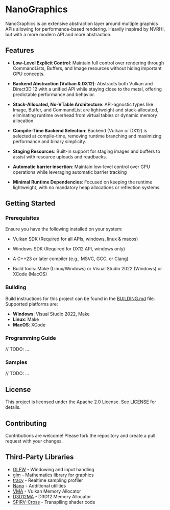 # NanoGraphics

NanoGraphics is an extensive abstraction layer around multiple graphics APIs allowing for performance-based rendering.
Heavily inspired by NVRHI, but with a more modern API and more abstraction.

## Features

- **Low-Level Explicit Control**: Maintain full control over rendering through CommandLists, Buffers, and Image resources without hiding important GPU concepts.

- **Backend Abstraction (Vulkan & DX12)**: Abstracts both Vulkan and Direct3D 12 with a unified API while staying close to the metal, offering predictable performance and behavior.

- **Stack-Allocated, No-VTable Architecture**: API-agnostic types like Image, Buffer, and CommandList are lightweight and stack-allocated, eliminating runtime overhead from virtual tables or dynamic memory allocation.

- **Compile-Time Backend Selection**: Backend (Vulkan or DX12) is selected at compile-time, removing runtime branching and maximizing performance and binary simplicity.

- **Staging Resources**: Built-in support for staging images and buffers to assist with resource uploads and readbacks.

- **Automatic barrier insertion**: Maintain low-level control over GPU operations while leveraging automatic barrier tracking

- **Minimal Runtime Dependencies**: Focused on keeping the runtime lightweight, with no mandatory heap allocations or reflection systems.

## Getting Started

### Prerequisites

Ensure you have the following installed on your system:
- Vulkan SDK (Required for all APIs, windows, linux & macos)
- Windows SDK (Required for DX12 API, windows only)

- A C++23 or later compiler (e.g., MSVC, GCC, or Clang)
- Build tools: Make (Linux/Windows) or Visual Studio 2022 (Windows) or XCode (MacOS)

### Building

Build instructions for this project can be found in the [BUILDING.md](BUILDING.md) file. Supported platforms are:
- **Windows**: Visual Studio 2022, Make
- **Linux**: Make
- **MacOS**: XCode

### Programming Guide

// TODO: ...

### Samples

// TODO: ...

## License

This project is licensed under the Apache 2.0 License. See [LICENSE](LICENSE.txt) for details.

## Contributing

Contributions are welcome! Please fork the repository and create a pull request with your changes.

## Third-Party Libraries
- [GLFW](https://github.com/glfw/glfw) - Windowing and input handling
- [glm](https://github.com/g-truc/glm) - Mathematics library for graphics
- [tracy](https://github.com/wolfpld/tracy) - Realtime sampling profiler
- [Nano](https://github.com/ggjorven/Nano) - Additional utilities
- [VMA](https://github.com/GPUOpen-LibrariesAndSDKs/VulkanMemoryAllocator) - Vulkan Memory Allocator
- [D3D12MA](https://github.com/GPUOpen-LibrariesAndSDKs/D3D12MemoryAllocator) - D3D12 Memory Allocator
- [SPIRV-Cross](https://github.com/KhronosGroup/SPIRV-Cross) - Transpiling shader code